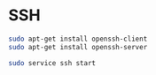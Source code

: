 # SSH

```bash
sudo apt-get install openssh-client
sudo apt-get install openssh-server
```

```bash
sudo service ssh start
```
